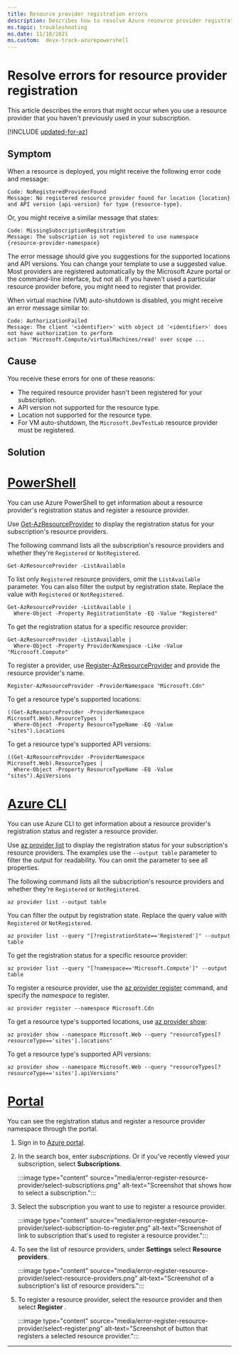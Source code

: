```yaml
---
title: Resource provider registration errors
description: Describes how to resolve Azure resource provider registration errors when resources are deployed with Azure Resource Manager.
ms.topic: troubleshooting
ms.date: 11/18/2021
ms.custom:  devx-track-azurepowershell
---
```


# Resolve errors for resource provider registration

This article describes the errors that might occur when you use a resource provider that you haven't previously used in your subscription.

[!INCLUDE [updated-for-az](../../../includes/updated-for-az.md)]

## Symptom

When a resource is deployed, you might receive the following error code and message:

```Output
Code: NoRegisteredProviderFound
Message: No registered resource provider found for location {location}
and API version {api-version} for type {resource-type}.
```

Or, you might receive a similar message that states:

```Output
Code: MissingSubscriptionRegistration
Message: The subscription is not registered to use namespace {resource-provider-namespace}
```

The error message should give you suggestions for the supported locations and API versions. You can change your template to use a suggested value. Most providers are registered automatically by the Microsoft Azure portal or the command-line interface, but not all. If you haven't used a particular resource provider before, you might need to register that provider.

When virtual machine (VM) auto-shutdown is disabled, you might receive an error message similar to:

```Output
Code: AuthorizationFailed
Message: The client '<identifier>' with object id '<identifier>' does not have authorization to perform
action 'Microsoft.Compute/virtualMachines/read' over scope ...
```

## Cause

You receive these errors for one of these reasons:

- The required resource provider hasn't been registered for your subscription.
- API version not supported for the resource type.
- Location not supported for the resource type.
- For VM auto-shutdown, the `Microsoft.DevTestLab` resource provider must be registered.

## Solution

# [PowerShell](#tab/azure-powershell)

You can use Azure PowerShell to get information about a resource provider's registration status and
register a resource provider.

Use [Get-AzResourceProvider](/powershell/module/az.resources/get-azresourceprovider) to display the registration status for your subscription's resource providers.

The following command lists all the subscription's resource providers and whether they're `Registered` or `NotRegistered`.

```azurepowershell-interactive
Get-AzResourceProvider -ListAvailable
```

To list only `Registered` resource providers, omit the `ListAvailable` parameter. You can also filter the output by registration state. Replace the value with `Registered` or `NotRegistered`.

```azurepowershell-interactive
Get-AzResourceProvider -ListAvailable |
  Where-Object -Property RegistrationState -EQ -Value "Registered"
```

To get the registration status for a specific resource provider:

```azurepowershell-interactive
Get-AzResourceProvider -ListAvailable |
  Where-Object -Property ProviderNamespace -Like -Value "Microsoft.Compute"
```

To register a provider, use [Register-AzResourceProvider](/powershell/module/az.resources/register-azresourceprovider) and provide the resource provider's name.

```azurepowershell-interactive
Register-AzResourceProvider -ProviderNamespace "Microsoft.Cdn"
```

To get a resource type's supported locations:

```azurepowershell-interactive
((Get-AzResourceProvider -ProviderNamespace Microsoft.Web).ResourceTypes |
  Where-Object -Property ResourceTypeName -EQ -Value "sites").Locations
```

To get a resource type's supported API versions:

```azurepowershell-interactive
((Get-AzResourceProvider -ProviderNamespace Microsoft.Web).ResourceTypes |
  Where-Object -Property ResourceTypeName -EQ -Value "sites").ApiVersions
```

# [Azure CLI](#tab/azure-cli)

You can use Azure CLI to get information about a resource provider's registration status and
register a resource provider.

Use [az provider list](/cli/azure/provider#az_provider_list) to display the registration status for your subscription's resource providers. The examples use the `--output table` parameter to filter the output for readability. You can omit the parameter to see all properties.

The following command lists all the subscription's resource providers and whether they're `Registered` or `NotRegistered`.

```azurecli-interactive
az provider list --output table
```

You can filter the output by registration state. Replace the query value with `Registered` or `NotRegistered`.

```azurecli-interactive
az provider list --query "[?registrationState=='Registered']" --output table
```

To get the registration status for a specific resource provider:

```azurecli-interactive
az provider list --query "[?namespace=='Microsoft.Compute']" --output table
```

To register a resource provider, use the [az provider register](/cli/azure/provider#az_provider_register) command, and specify the _namespace_ to register.

```azurecli-interactive
az provider register --namespace Microsoft.Cdn
```

To get a resource type's supported locations, use [az provider show](/cli/azure/provider#az_provider_show):

```azurecli-interactive
az provider show --namespace Microsoft.Web --query "resourceTypes[?resourceType=='sites'].locations"
```

To get a resource type's supported API versions:

```azurecli-interactive
az provider show --namespace Microsoft.Web --query "resourceTypes[?resourceType=='sites'].apiVersions"
```

# [Portal](#tab/azure-portal)

You can see the registration status and register a resource provider namespace through the portal.

1. Sign in to [Azure portal](https://portal.azure.com/).

1. In the search box, enter _subscriptions_. Or if you've recently viewed your subscription, select **Subscriptions**.

    :::image type="content" source="media/error-register-resource-provider/select-subscriptions.png" alt-text="Screenshot that shows how to select a subscription.":::


1. Select the subscription you want to use to register a resource provider.

    :::image type="content" source="media/error-register-resource-provider/select-subscription-to-register.png" alt-text="Screenshot of link to subscription that's used to register a resource provider.":::

1. To see the list of resource providers, under **Settings** select **Resource providers**.

    :::image type="content" source="media/error-register-resource-provider/select-resource-providers.png" alt-text="Screenshot of a subscription's list of resource providers.":::

1. To register a resource provider, select the resource provider and then select **Register** .

    :::image type="content" source="media/error-register-resource-provider/select-register.png" alt-text="Screenshot of button that registers a selected resource provider.":::

---
